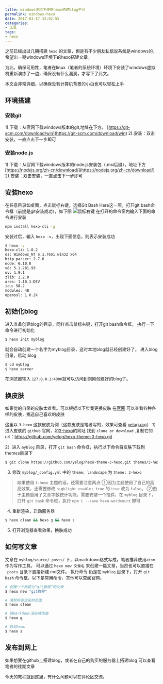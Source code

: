 ```yaml
---
title: windows环境下使用hexo搭建blog平台
permalink: windows-hexo
date: 2017-03-17 14:02:55
categories:
- 工具
tags:
- hexo
---
```

之前已经出过几期搭建 `hexo` 的文章，但是有不少朋友私信说系统是windows的，希望出一期windows环境下的hexo搭建文章。

为此，确保可用性，笔者在linux（笔者的系统环境）环境下安装了windows虚拟机重新演练了一边，确保没有什么漏洞，才写下了此文。

本文会非常详细，以确保没有计算机背景的小白也可以轻松上手
## 环境搭建
### 安装git
1).下载：从官网下载windows版本的git,地址在下方。
[https://git-scm.com/download/win](https://git-scm.com/download/win)
2).安装：双击安装，一直点击下一步即可

### 安装node.js
1).下载：从官网下载windows版本的node.js安装包（.msi后缀），地址下方
[https://nodejs.org/zh-cn/download/](https://nodejs.org/zh-cn/download/)
2).安装：双击安装，一直点击下一步即可

## 安装hexo
在任意目录如桌面，点击鼠标右键，选择Git Bash Here这一项，打开git bash命令框（前提是git安装成功），如下图
![鼠标右键](http://oncj6b2vl.bkt.clouddn.com/FraxkCebAzx-dlPGsUmgcLZRR_Lj.png)
在打开的命令窗内输入下面的命令进行安装
```bash
npm install hexo-cli -g
```
安装过后，输入 `hexo -v`，出现下面信息，则表示安装成功
```bash
$ hexo -v
hexo-cli: 1.0.2
os: Windows_NT 6.1.7601 win32 x64
http_parser: 2.7.0
node: 6.10.0
v8: 5.1.281.93
uv: 1.9.1
zlib: 1.2.8
ares: 1.10.1-DEV
icu: 58.2
modules: 48
openssl: 1.0.2k
```
## 初始化blog
进入准备创建blog的目录，同样点击鼠标右键，打开git bash命令框，
执行一下命令进行初始化
```bash
$ hexo init myblog
```
就会自动创建一个名字为myblog目录，这时本地blog就已经创建好了。
进入blog目录，启动 blog
```bash
$ cd myblog
$ hexo server
```
在浏览器输入 `127.0.0.1:4000`就可以访问到刚刚创建好的blog了。
## 换皮肤
如果觉的自带的皮肤太难看。可以根据以下步奏更换皮肤
在[官网](https://hexo.io/themes/) 可以查看各种各样的皮肤，挑选自己喜欢的皮肤

这里以 `3-hexo` 这款皮肤为例（这款皮肤是笔者写的，效果可查看 [yelog.org](http://yelog.org/)）
1）进入皮肤的 `github` 官网，如[3-hexo](https://github.com/yelog/hexo-theme-3-hexo)的网址
找到 `clone or download` ,复制它的url：https://github.com/yelog/hexo-theme-3-hexo.git

2）进入 `myblog` 目录，打开 `git bash` 命令框，执行以下命令将皮肤下载到themes目录下
```bash
$ git clone https://github.com/yelog/hexo-theme-3-hexo.git themes/3-hexo
```

3) 修改 `myblog/_config.yml` 中的 `theme: landscape` 为 `theme: 3-hexo`

> 如果使用 `3-hexo` 主题的话，还需要注意两点
①因为主题使用了自己的高亮效果，还需要修改 `highlight enable: true` 的 `true` 改为 `false`。
②由于主题启用了文章字数统计功能，需要安装一个插件，在 `myblog` 目录下，打开 `git bash` 命令框，执行 `npm i --save hexo-wordcount` 即可

4) 重新渲染，启动服务器
```bash
$ hexo clean && hexo g && hexo s
```

5) 打开浏览器查看效果，换肤成功

## 如何写文章
文章在 `myblog/source/_posts/` 下，以markdown格式写成，笔者推荐使用`atom`作为写作工具。
可以通过 `hexo new 文章名` 来创建一篇文章，当然也可以直接在 `_posts` 目录下直接新建.md文件。
执行命令 仍是在 `myblog` 目录下，打开 `git bash` 命令框。以下是常用命令，其他可以查阅官网。
```bash
# 创建一个标题为“git教程”的文章
$ hexo new "git教程"

# 清除所有渲染的页面
$ hexo clean

# 将markdown渲染成页面
$ hexo g

# 启动hexo
$ hexo s
```

## 发布到网上
如果想要在github上搭建blog，或者在自己的购买的服务器上搭建blog
可以查看笔者的往期文章

今天的教程就到这里，有什么问题可以在评论区交流。
